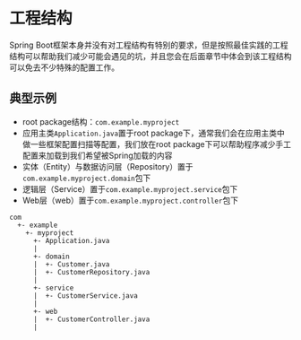 # 工程结构

Spring Boot框架本身并没有对工程结构有特别的要求，但是按照最佳实践的工程结构可以帮助我们减少可能会遇见的坑，并且您会在后面章节中体会到该工程结构可以免去不少特殊的配置工作。


## 典型示例

- root package结构：`com.example.myproject`
- 应用主类`Application.java`置于root package下，通常我们会在应用主类中做一些框架配置扫描等配置，我们放在root package下可以帮助程序减少手工配置来加载到我们希望被Spring加载的内容
- 实体（Entity）与数据访问层（Repository）置于`com.example.myproject.domain`包下
- 逻辑层（Service）置于`com.example.myproject.service`包下
- Web层（web）置于`com.example.myproject.controller`包下


```
com
  +- example
    +- myproject
      +- Application.java
      |
      +- domain
      |  +- Customer.java
      |  +- CustomerRepository.java
      |
      +- service
      |  +- CustomerService.java
      |
      +- web
      |  +- CustomerController.java
      |
      
```

